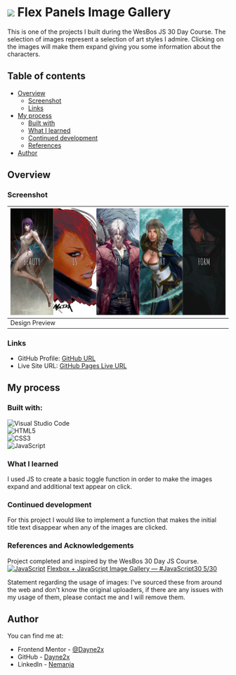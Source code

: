# ![](https://img.shields.io/badge/JavaScript-323330?style=for-the-badge&logo=javascript&logoColor=F7DF1E) Flex Panels Image Gallery

This is one of the projects I built during the WesBos JS 30 Day Course. The selection of images represent a selection of art styles I admire. Clicking on the
images will make them expand giving you some information about the characters.

## Table of contents

- [Overview](#overview)
  - [Screenshot](#screenshot)
  - [Links](#links)
- [My process](#my-process)
  - [Built with](#built-with)
  - [What I learned](#what-i-learned)
  - [Continued development](#continued-development)
  - [References](#references)
- [Author](#author)

## Overview

### Screenshot
| ![](./design/design.png) 
| ------------------------------ |
| Design Preview                |

### Links

- GitHub Profile: [GitHub URL](https://github.com/Dayne2x)
- Live Site URL: [GitHub Pages Live URL](https://dayne2x.github.io/Flex-Panels-Image-Gallery/)

## My process

### Built with:

![Visual Studio Code](https://img.shields.io/badge/Visual%20Studio%20Code-0078d7.svg?style=for-the-badge&logo=visual-studio-code&logoColor=white) <br>
![HTML5](https://img.shields.io/badge/html5-%23E34F26.svg?style=for-the-badge&logo=html5&logoColor=white) <br>
![CSS3](https://img.shields.io/badge/css3-%231572B6.svg?style=for-the-badge&logo=css3&logoColor=white) <br>
![JavaScript](https://img.shields.io/badge/javascript-%23323330.svg?style=for-the-badge&logo=javascript&logoColor=%23F7DF1E)


### What I learned

I used JS to create a basic toggle function in order to make the images expand and additional text appear on click. 


### Continued development

For this project I would like to implement a function that makes the initial title text disappear when any of the images are clicked. 

### References and Acknowledgements

Project completed and inspired by the WesBos 30 Day JS Course. <br>
[![JavaScript](https://img.shields.io/badge/--F7DF1E?logo=javascript&logoColor=000)](https://www.javascript.com/)
[Flexbox + JavaScript Image Gallery — #JavaScript30 5/30](https://www.youtube.com/watch?v=9eif30i26jg)

Statement regarding the usage of images: I've sourced these from around the web and don't know the original uploaders, if there are any issues with my usage
of them, please contact me and I will remove them.

## Author
You can find me at:

- Frontend Mentor - [@Dayne2x](https://www.frontendmentor.io/profile/Dayne2x)
- GitHub - [Dayne2x](https://github.com/Dayne2x)
- LinkedIn - [Nemanja](https://www.linkedin.com/in/nemanjadayne/)

